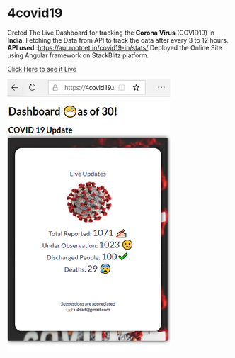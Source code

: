 # 4covid19

Creted The Live Dashboard for tracking the **Corona Virus** (COVID19) in **India**. 
Fetching the Data from API to track the data after every 3 to 12 hours.
**API used** :https://api.rootnet.in/covid19-in/stats/ 
Deployed the Online Site using Angular framework on StackBlitz platform. 

[Click Here to see it Live](https://4covid19.stackblitz.io)

![](https://raw.githubusercontent.com/u4saif/4covid19/master/output.PNG)
